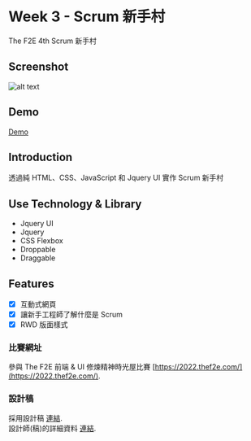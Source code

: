 # Week 3 - Scrum 新手村

The F2E 4th Scrum 新手村

## Screenshot
![alt text](https://github.com/CharlesSin/2022-THEF2E-WeekThree/blob/master/images/cover.jpg)

## Demo

[Demo](https://2022-the-f2e-3.netlify.app/)

## Introduction

透過純 HTML、CSS、JavaScript 和 Jquery UI 實作 Scrum 新手村

## Use Technology & Library

- Jquery UI
- Jquery
- CSS Flexbox
- Droppable
- Draggable

## Features

- [x] 互動式網頁
- [x] 讓新手工程師了解什麼是 Scrum 
- [x] RWD 版面樣式

### 比賽網址

參與 The F2E 前端 & UI 修煉精神時光屋比賽 [https://2022.thef2e.com/](https://2022.thef2e.com/).

### 設計稿
採用設計稿 [連結](https://www.figma.com/file/i4IzsZ7yQpDnEWFJWy33Y5/Scrum%E6%96%B0%E6%89%8B%E6%9D%91?node-id=0%3A1&t=df2GgSeUd6D9Z2nu-0).  
設計師(稿)的詳細資料 [連結](https://2022.thef2e.com/users/12061579703802991521).